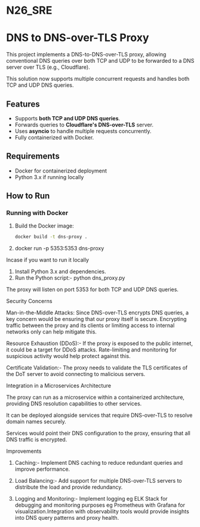 # N26_SRE

# DNS to DNS-over-TLS Proxy

This project implements a DNS-to-DNS-over-TLS proxy, allowing conventional DNS queries over both TCP and UDP to be forwarded to a DNS server over TLS (e.g., Cloudflare).

This solution now supports multiple concurrent requests and handles both TCP and UDP DNS queries. 

## Features
- Supports **both TCP and UDP DNS queries**.
- Forwards queries to **Cloudflare's DNS-over-TLS** server.
- Uses **asyncio** to handle multiple requests concurrently.
- Fully containerized with Docker.

## Requirements
- Docker for containerized deployment
- Python 3.x if running locally

## How to Run

### Running with Docker
1. Build the Docker image:
   ```bash
   docker build -t dns-proxy .

2. docker run -p 5353:5353 dns-proxy


Incase if you want to run it locally 

1. Install Python 3.x and dependencies.
2. Run the Python script:-
    python dns_proxy.py

The proxy will listen on port 5353 for both TCP and UDP DNS queries.

Security Concerns

Man-in-the-Middle Attacks: Since DNS-over-TLS encrypts DNS queries, a key concern would be ensuring that our proxy itself is secure. Encrypting traffic between the proxy and its clients or limiting access to internal networks only can help mitigate this.

Resource Exhaustion (DDoS):- If the proxy is exposed to the public internet, it could be a target for DDoS attacks. Rate-limiting and monitoring for suspicious activity would help protect against this.

Certificate Validation:- The proxy needs to validate the TLS certificates of the DoT server to avoid connecting to malicious servers.



Integration in a Microservices Architecture

The proxy can run as a microservice within a containerized architecture, providing DNS resolution capabilities to other services.

It can be deployed alongside services that require DNS-over-TLS to resolve domain names securely.

Services would point their DNS configuration to the proxy, ensuring that all DNS traffic is encrypted.



Improvements

1. Caching:- Implement DNS caching to reduce redundant queries and improve performance.

2. Load Balancing:- Add support for multiple DNS-over-TLS servers to distribute the load and provide redundancy.

3. Logging and Monitoring:- Implement logging eg ELK Stack for debugging and monitoring purposes eg Prometheus with Grafana for visualization.Integration with observability    tools would provide insights into DNS query patterns and proxy health.



